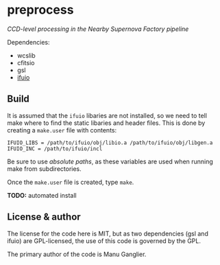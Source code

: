 preprocess
==========

*CCD-level processing in the Nearby Supernova Factory pipeline*

Dependencies:

- wcslib
- cfitsio
- gsl
- [ifuio](http://github.com/snfactory/ifuio)

## Build

It is assumed that the `ifuio` libaries are not installed, so we need
to tell make where to find the static libaries and header files. This
is done by creating a `make.user` file with contents:

```
IFUIO_LIBS = /path/to/ifuio/obj/libio.a /path/to/ifuio/obj/libgen.a
IFUIO_INC = /path/to/ifuio/incl
```

Be sure to use *absolute paths*, as these variables are used when
running make from subdirectories.

Once the `make.user` file is created, type `make`.

**TODO:** automated install

## License & author

The license for the code here is MIT, but as two dependencies (gsl and ifuio)
are GPL-licensed, the use of this code is governed by the GPL.

The primary author of the code is Manu Ganglier.